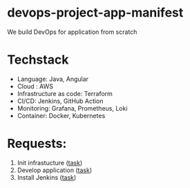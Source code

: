 # devops-project-app-manifest
We build DevOps for application from scratch
# Techstack
- Language: Java, Angular
- Cloud : AWS
- Infrastructure as code: Terraform
- CI/CD: Jenkins, GitHub Action
- Monitoring: Grafana, Prometheus, Loki
- Container: Docker, Kubernetes

# Requests:

1. Init infrastucture ([task](https://github.com/devops-project-app/devops-project-app-manifest/issues/1))
2. Develop application ([task](https://github.com/devops-project-app/devops-project-app-manifest/issues/5))
3. Install Jenkins ([task](https://github.com/devops-project-app/devops-project-app-manifest/issues/3))
